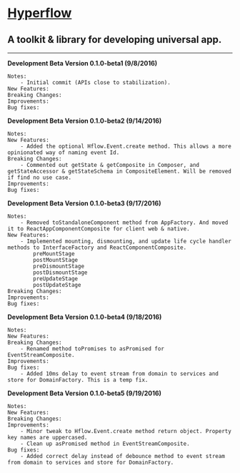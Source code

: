 # [Hyperflow](https://github.com/tuantle/hyperflow)
## A toolkit & library for developing universal app.

----

**Development Beta Version 0.1.0-beta1 (9/8/2016)**
```
Notes:
    - Initial commit (APIs close to stabilization).
New Features:
Breaking Changes:
Improvements:
Bug fixes:
```
**Development Beta Version 0.1.0-beta2 (9/14/2016)**
```
Notes:
New Features:
    - Added the optional Hflow.Event.create method. This allows a more opinionated way of naming event Id.  
Breaking Changes:
    - Commented out getState & getComposite in Composer, and getStateAccessor & getStateSchema in CompositeElement. Will be removed if find no use case.
Improvements:
Bug fixes:
```
**Development Beta Version 0.1.0-beta3 (9/17/2016)**
```
Notes:
    - Removed toStandaloneComponent method from AppFactory. And moved it to ReactAppComponentComposite for client web & native.
New Features:
    - Implemented mounting, dismounting, and update life cycle handler methods to InterfaceFactory and ReactComponentComposite.
        preMountStage
        postMountStage
        preDismountStage
        postDismountStage
        preUpdateStage
        postUpdateStage
Breaking Changes:
Improvements:
Bug fixes:
```
**Development Beta Version 0.1.0-beta4 (9/18/2016)**
```
Notes:
New Features:
Breaking Changes:
    - Renamed method toPromises to asPromised for EventStreamComposite.
Improvements:
Bug fixes:
    - Added 10ms delay to event stream from domain to services and store for DomainFactory. This is a temp fix.
```
**Development Beta Version 0.1.0-beta5 (9/19/2016)**
```
Notes:
New Features:
Breaking Changes:
Improvements:
    - Minor tweak to Hflow.Event.create method return object. Property key names are uppercased.
    - Clean up asPromised method in EventStreamComposite.
Bug fixes:
    - Added correct delay instead of debounce method to event stream from domain to services and store for DomainFactory.
```
